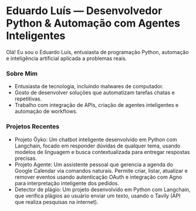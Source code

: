 # Eduardo Luís — Desenvolvedor Python & Automação com Agentes Inteligentes
Olá! Eu sou o Eduardo Luís, entusiasta de programação Python, automação e inteligência artificial aplicada a problemas reais.

### Sobre Mim
- Entusiasta de tecnologia, incluindo malwares de computador.
- Gosto de desenvolver soluções que automatizam tarefas chatas e repetitivas.
- Trabalho com integração de APIs, criação de agentes inteligentes e automação de workflows.

### Projetos Recentes
- Projeto Öyko: Um chatbot inteligente desenvolvido em Python com Langchain, focado em responder dúvidas de qualquer tema, usando modelos de linguagem e busca contextualizada para entregar respostas precisas.
- Projeto Agente: Um assistente pessoal que gerencia a agenda do Google Calendar via comandos naturais. Permite criar, listar, atualizar e remover eventos usando autenticação OAuth e integração com Agno para interpretação inteligente dos pedidos.
- Detector de plágio: Um projeto desenvolvido em Python com Langchain, que verifica plágios ao usuário enviar um texto, usando o Tavily (API que realiza pesquisas na internet). 
